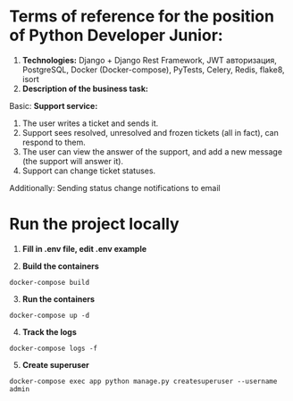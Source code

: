 # Terms of reference for the position of Python Developer Junior:

1. **Technologies:**
    Django + Django Rest Framework, JWT авторизация, PostgreSQL, Docker (Docker-compose), PyTests, Celery, Redis, flake8,
    isort
2. **Description of the business task:** 

Basic:
**Support service:**
   1. The user writes a ticket and sends it.
   2. Support sees resolved, unresolved and frozen tickets (all in fact), can respond to them.
   3. The user can view the answer of the support, and add a new message (the support will answer it).
   4. Support can change ticket statuses.

Additionally:
Sending status change notifications to email

# Run the project locally
1. **Fill in .env file, edit .env example**

2. **Build the containers**
```shell
docker-compose build
```
3. **Run the containers**
```shell
docker-compose up -d
```
4. **Track the logs**
```shell
docker-compose logs -f 
```
5. **Create superuser**
```shell
docker-compose exec app python manage.py createsuperuser --username admin
```